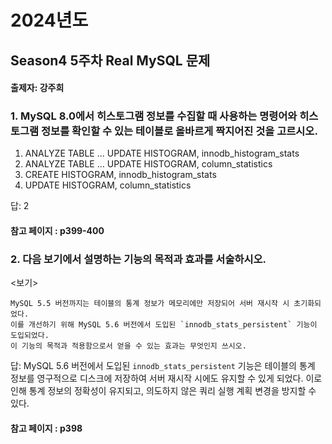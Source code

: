 # 2024년도
## Season4 5주차 Real MySQL 문제
#### 출제자: 강주희

### 1. MySQL 8.0에서 히스토그램 정보를 수집할 때 사용하는 명령어와 히스토그램 정보를 확인할 수 있는 테이블로 올바르게 짝지어진 것을 고르시오.

1. ANALYZE TABLE ... UPDATE HISTOGRAM, innodb_histogram_stats
2. ANALYZE TABLE ... UPDATE HISTOGRAM, column_statistics
3. CREATE HISTOGRAM, innodb_histogram_stats
4. UPDATE HISTOGRAM, column_statistics

답: 2

#### 참고 페이지 : p399-400


### 2. 다음 보기에서 설명하는 기능의 목적과 효과를 서술하시오.
<보기>
```
MySQL 5.5 버전까지는 테이블의 통계 정보가 메모리에만 저장되어 서버 재시작 시 초기화되었다. 
이를 개선하기 위해 MySQL 5.6 버전에서 도입된 `innodb_stats_persistent` 기능이 도입되었다.
이 기능의 목적과 적용함으로서 얻을 수 있는 효과는 무엇인지 쓰시오.
```

답:
MySQL 5.6 버전에서 도입된 `innodb_stats_persistent` 기능은 테이블의 통계 정보를 영구적으로 디스크에 저장하여 서버 재시작 시에도 유지할 수 있게 되었다. 
이로 인해 통계 정보의 정확성이 유지되고, 의도하지 않은 쿼리 실행 계획 변경을 방지할 수 있다.


#### 참고 페이지 : p398
